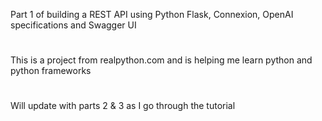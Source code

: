 Part 1 of building a REST API using Python Flask, Connexion, OpenAI specifications and Swagger UI
#
This is a project from realpython.com and is helping me learn python and python frameworks
#
Will update with parts 2 & 3 as I go through the tutorial
